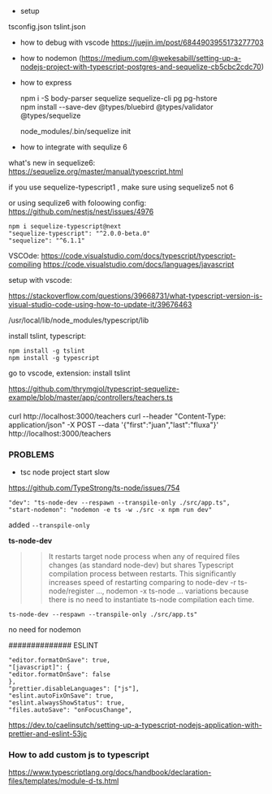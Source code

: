 - setup

tsconfig.json
tslint.json

- how to debug with vscode https://juejin.im/post/6844903955173277703
- how to nodemon (https://medium.com/@wekesabill/setting-up-a-nodejs-project-with-typescript-postgres-and-sequelize-cb5cbc2cdc70)
- how to express

  npm i -S body-parser sequelize sequelize-cli pg pg-hstore  
   npm install --save-dev @types/bluebird @types/validator @types/sequelize

  node_modules/.bin/sequelize init

- how to integrate with sequlize 6

what's new in sequelize6: https://sequelize.org/master/manual/typescript.html

if you use sequelize-typescript1 , make sure using sequelize5 not 6

or using sequlize6 with foloowing config: https://github.com/nestjs/nest/issues/4976

    npm i sequelize-typescript@next
    "sequelize-typescript": "^2.0.0-beta.0"
    "sequelize": "^6.1.1"

VSCOde: https://code.visualstudio.com/docs/typescript/typescript-compiling
https://code.visualstudio.com/docs/languages/javascript

setup with vscode:

https://stackoverflow.com/questions/39668731/what-typescript-version-is-visual-studio-code-using-how-to-update-it/39676463

/usr/local/lib/node_modules/typescript/lib

install tslint, typescript:

    npm install -g tslint
    npm install -g typescript

go to vscode, extension: install tslint

https://github.com/thrymgjol/typescript-sequelize-example/blob/master/app/controllers/teachers.ts

####

curl http://localhost:3000/teachers
curl --header "Content-Type: application/json" -X POST --data '{"first":"juan","last":"fluxa"}' http://localhost:3000/teachers

### PROBLEMS

- tsc node project start slow

https://github.com/TypeStrong/ts-node/issues/754

    "dev": "ts-node-dev --respawn --transpile-only ./src/app.ts",
    "start-nodemon": "nodemon -e ts -w ./src -x npm run dev"

added `--transpile-only`

**ts-node-dev**

> > It restarts target node process when any of required files changes (as standard node-dev) but shares Typescript compilation process between restarts. This significantly increases speed of restarting comparing to node-dev -r ts-node/register ..., nodemon -x ts-node ... variations because there is no need to instantiate ts-node compilation each time.

    ts-node-dev --respawn --transpile-only ./src/app.ts"

no need for nodemon

############## ESLINT

    "editor.formatOnSave": true,
    "[javascript]": {
    "editor.formatOnSave": false
    },
    "prettier.disableLanguages": ["js"],
    "eslint.autoFixOnSave": true,
    "eslint.alwaysShowStatus": true,
    "files.autoSave": "onFocusChange",

https://dev.to/caelinsutch/setting-up-a-typescript-nodejs-application-with-prettier-and-eslint-53jc

### How to add custom js to typescript

https://www.typescriptlang.org/docs/handbook/declaration-files/templates/module-d-ts.html
